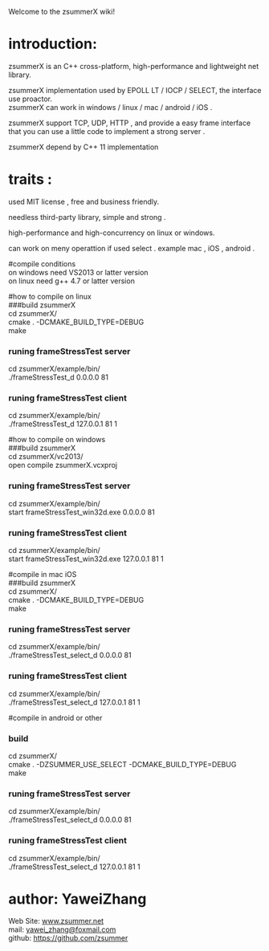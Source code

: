 Welcome to the zsummerX wiki!  
  
# introduction:  
zsummerX is an C++ cross-platform, high-performance and lightweight net library.  

zsummerX implementation used by EPOLL LT / IOCP / SELECT,  the interface use proactor.  
zsummerX can work in windows / linux / mac / android / iOS .  

zsummerX support TCP, UDP, HTTP , and provide a easy frame interface that you can use a little code to implement a strong server .  

zsummerX depend by  C++ 11  implementation   
  
# traits :    
used MIT license , free and business friendly.  

needless third-party library, simple and strong .  

high-performance and high-concurrency on linux or windows.  

can work on meny operattion if used select . example mac , iOS , android . 


#compile conditions   
on windows need VS2013 or latter version  
on linux need g++ 4.7 or latter version  
  
#how to compile on linux  
###build zsummerX  
cd zsummerX/  
cmake . -DCMAKE_BUILD_TYPE=DEBUG   
make  

### runing frameStressTest server   
cd zsummerX/example/bin/  
./frameStressTest_d 0.0.0.0 81  
### runing frameStressTest client   
cd zsummerX/example/bin/   
./frameStressTest_d 127.0.0.1 81 1  
  
#how to compile on windows   
###build zsummerX  
cd zsummerX/vc2013/  
open compile zsummerX.vcxproj  
### runing frameStressTest server   
cd zsummerX/example/bin/  
start frameStressTest_win32d.exe 0.0.0.0 81  
### runing frameStressTest client   
cd zsummerX/example/bin/   
start frameStressTest_win32d.exe 127.0.0.1 81 1  

#compile in mac iOS  
###build zsummerX  
cd zsummerX/  
cmake . -DCMAKE_BUILD_TYPE=DEBUG  
make  

### runing frameStressTest server   
cd zsummerX/example/bin/  
./frameStressTest_select_d 0.0.0.0 81  
### runing frameStressTest client   
cd zsummerX/example/bin/   
./frameStressTest_select_d 127.0.0.1 81 1  
  
#compile in android or other  
### build   
cd zsummerX/  
cmake . -DZSUMMER_USE_SELECT -DCMAKE_BUILD_TYPE=DEBUG  
make  

### runing frameStressTest server   
cd zsummerX/example/bin/  
./frameStressTest_select_d 0.0.0.0 81  
### runing frameStressTest client   
cd zsummerX/example/bin/   
./frameStressTest_select_d 127.0.0.1 81 1  
  
# author: YaweiZhang  
Web Site: www.zsummer.net  
mail: yawei_zhang@foxmail.com  
github: https://github.com/zsummer  
